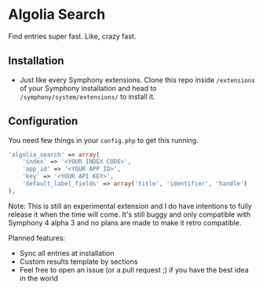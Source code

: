# Algolia Search

Find entries super fast. Like, crazy fast.

## Installation
- Just like every Symphony extensions. Clone this repo inside `/extensions` of your Symphony installation and head to `/symphony/system/extensions/` to install it.

## Configuration
You need few things in your `config.php` to get this running.

```php
'algolia_search' => array(
	'index' => '<YOUR INDEX CODE>',
	'app_id' => '<YOUR APP ID>',
	'key' => '<YOUR API KEY>',
	'default_label_fields' => array('title', 'identifier', 'handle')
),
```

Note: This is still an experimental extension and I do have intentions to fully release it when the time will come. It's still buggy and only compatible with Symphony 4 alpha 3 and no plans are made to make it retro compatible.

Planned features:
- Sync all entries at installation
- Custom results template by sections
- Feel free to open an issue (or a pull request ;) if you have the best idea in the world
